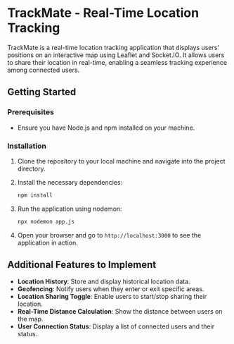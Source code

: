 # TrackMate - Real-Time Location Tracking

TrackMate is a real-time location tracking application that displays users' positions on an interactive map using Leaflet and Socket.IO. It allows users to share their location in real-time, enabling a seamless tracking experience among connected users.

## Getting Started

### Prerequisites

- Ensure you have Node.js and npm installed on your machine.

### Installation

1. Clone the repository to your local machine and navigate into the project directory.

2. Install the necessary dependencies:
    ```bash
    npm install
    ```

3. Run the application using nodemon:
    ```bash
    npx nodemon app.js
    ```

4. Open your browser and go to `http://localhost:3000` to see the application in action.

## Additional Features to Implement

- **Location History**: Store and display historical location data.
- **Geofencing**: Notify users when they enter or exit specific areas.
- **Location Sharing Toggle**: Enable users to start/stop sharing their location.
- **Real-Time Distance Calculation**: Show the distance between users on the map.
- **User Connection Status**: Display a list of connected users and their status.
